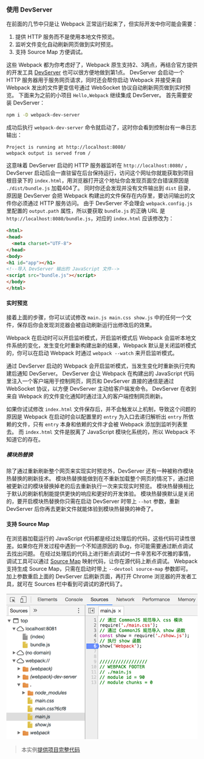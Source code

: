 ### 使用 DevServer
在前面的几节中只是让 Webpack 正常运行起来了，但实际开发中你可能会需要：

1. 提供 HTTP 服务而不是使用本地文件预览。
2. 监听文件变化自动刷新网页做到实时预览。
3. 支持 Source Map 方便调试。

这些 Webpack 都为你考虑好了，Webpack 原生支持2、3两点，再结合官方提供的开发工具 [DevServer](https://webpack.js.org/configuration/dev-server/) 也可以很方便地做到第1点。
DevServer 会启动一个 HTTP 服务器用于服务网页请求，同时还会帮你启动 Webpack 并接受来自 Webpack 发出的文件更变信号通过 WebSocket 协议自动刷新网页做到实时预览。
下面来为之前的小项目 `Hello,Webpack` 继续集成 DevServer。
首先需要安装 DevServer：
```bash
npm i -D webpack-dev-server
```
成功后执行 `webpack-dev-server` 命令就启动了，这时你会看到控制台有一串日志输出：
```
Project is running at http://localhost:8080/
webpack output is served from /
```
这意味着 DevServer 启动的 HTTP 服务器监听在 `http://localhost:8080/` ，DevServer 启动后会一直驻留在后台保持运行，访问这个网址你就能获取到项目根目录下的 `index.html`，用浏览器打开这个地址你会发现页面空白错误原因是 `./dist/bundle.js` 加载404了。
同时你还会发现并没有文件输出到 `dist` 目录，原因是 DevServer 会把 Webpack 构建出的文件保存在内存里，要访问输出的文件你必须通过 HTTP 服务访问。
由于 DevServer 不会理会 `webpack.config.js` 里配置的 `output.path` 属性，所以要获取 `bundle.js` 的正确 URL 是 `http://localhost:8080/bundle.js`，对应的 `index.html` 应该修改为：
```html
<html>
<head>
  <meta charset="UTF-8">
</head>
<body>
<h1 id="app"></h1>
<!--导入 DevServer 输出的 JavaScript 文件-->
<script src="bundle.js"></script>
</body>
</html>
```

#### 实时预览
接着上面的步骤，你可以试试修改 `main.js main.css show.js` 中的任何一个文件，保存后你会发现浏览器会被自动刷新运行出修改后的效果。

Webpack 在启动时可以开启监听模式，开启监听模式后 Webpack 会监听本地文件系统的变化，发生变化时重新构建出新的结果，Webpack 默认是关闭监听模式的，你可以在启动 Webpack 时通过 `webpack --watch` 来开启监听模式。

通过 DevServer 启动的 Webpack 会开启监听模式，当发生变化时重新执行完构建后通知 DevServer。
DevServer 会让 Webpack 在构建出的 JavaScript 代码里注入一个客户端用于控制网页，网页和 DevServer 直接的通信是通过 WebSocket 协议，以方便 DevServer 主动给客户端发命令。
DevServer 在收到来自 Webpack 的文件变化通知时通过注入的客户端控制网页刷新。

如果你试试修改 `index.html` 文件保存后，并不会触发以上机制，导致这个问题的原因是 Webpack 在启动时会以配置里的 `entry` 为入口去递归解析出 `entry` 所依赖的文件，只有 `entry` 本身和依赖的文件才会被 Webpack 添加到监听列表里去。
而 `index.html` 文件是脱离了 JavaScript 模块化系统的，所以 Webpack 不知道它的存在。

##### 模块热替换
除了通过重新刷新整个网页来实现实时预览外，DevServer 还有一种被称作模块热替换的刷新技术。
模块热替换能做到在不重新加载整个网页的情况下，通过把被更新过的模块替换掉老的后去重新执行一次来实现实时预览。
模块热替换相比于默认的刷新机制能提供更快的响应和更好的开发体验。
模块热替换默认是关闭的，要开启模块热替换你只需在启动 DevServer 时带上 `--hot` 参数，重新 DevServer 后你再去更新文件就能体验到模块热替换的神奇了。

#### 支持 Source Map
在浏览器加载运行的 JavaScript 代码都是经过处理后的代码，这些代码可读性很差。如果你在开发过程中遇到一个不知道原因的 Bug，你可能需要通过断点调试去找出问题。
在经过处理后的代码上进行断点调试时一件辛苦和不优雅的事情，调试工具可以通过 [Source Map](https://www.html5rocks.com/en/tutorials/developertools/sourcemaps/) 映射代码，让你在源代码上断点调试。
Webpack 支持生成 Source Map，只需在启动时带上 `--devtool source-map` 参数即可。
加上参数重启上面的 DevServer 后刷新页面，再打开 Chrome 浏览器的开发者工具，就可在 Sources 栏中看到可调试的源代码了。

![图1.6.1 在开发者工具中调试 Source Map](img/source-map.png)

> 本实例[提供项目完整代码](https://github.com/gwuhaolin/dive-into-webpack/tree/master/codes/1.6使用DevServer)
